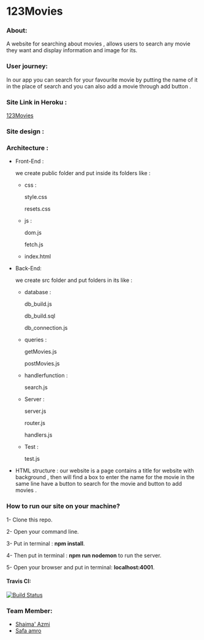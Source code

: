 # 123Movies

### About:
A website for searching about movies , allows users to search any movie they want and display information  and image  for its.
### User journey: 
In our app you can  search for your favourite movie by putting the name of it in the place of search and you can also add a movie through add button . 
### Site Link in Heroku :
[123Movies]() 
### Site design :

### Architecture :
- Front-End :

  we create  public folder and put inside its folders like :
   - css :
   
       style.css

       resets.css
  - js :
  
       dom.js

      fetch.js
   
  - index.html 
  
- Back-End:

  we create src folder and put folders in its like :

  - database :
  
      db_build.js

      db_build.sql 

      db_connection.js
    
  - queries :
  
      getMovies.js

      postMovies.js

  - handlerfunction :

      search.js
  - Server :
  
      server.js

      router.js
   
      handlers.js
  - Test :
  
      test.js
 


- HTML structure :
our website is a  page contains a title for website with background , then will find a box to enter the name for the movie  in the same line have a button to search for the movie and button to add movies  .



 ### How to run our site on your machine?

1- Clone this repo.

2- Open your command line.

3- Put in terminal : **npm install**.

4- Then put in terminal : **npm run nodemon** to run the server. 

5- Open your browser and put in terminal: **localhost:4001**.

#### Travis CI:

[![Build Status](https://travis-ci.org/FACK1/safa-shaima.svg?branch=master)](https://travis-ci.org/FACK1/safa-shaima)
### Team Member:

- [Shaima' Azmi](https://github.com/shaima96)
- [Safa amro](https://github.com/safaaamro)



